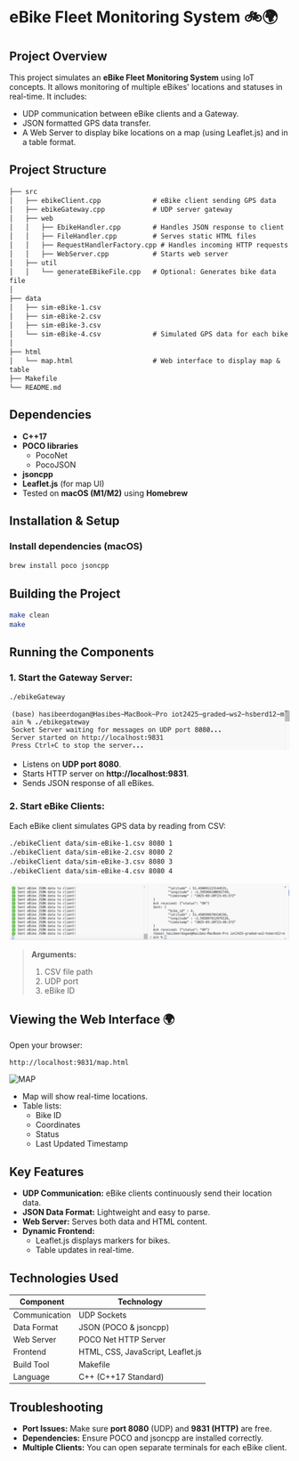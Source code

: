 
# eBike Fleet Monitoring System 🚲🌍

## Project Overview

This project simulates an **eBike Fleet Monitoring System** using IoT concepts. It allows monitoring of multiple eBikes' locations and statuses in real-time. It includes:

- UDP communication between eBike clients and a Gateway.
- JSON formatted GPS data transfer.
- A Web Server to display bike locations on a map (using Leaflet.js) and in a table format.

## Project Structure

```
├── src
│   ├── ebikeClient.cpp             # eBike client sending GPS data
│   ├── ebikeGateway.cpp            # UDP server gateway
│   ├── web
│   │   ├── EbikeHandler.cpp        # Handles JSON response to client
│   │   ├── FileHandler.cpp         # Serves static HTML files
│   │   ├── RequestHandlerFactory.cpp # Handles incoming HTTP requests
│   │   ├── WebServer.cpp           # Starts web server
│   ├── util
│   │   └── generateEBikeFile.cpp   # Optional: Generates bike data file
│
├── data
│   ├── sim-eBike-1.csv
│   ├── sim-eBike-2.csv
│   ├── sim-eBike-3.csv
│   └── sim-eBike-4.csv             # Simulated GPS data for each bike
│
├── html
│   └── map.html                    # Web interface to display map & table
├── Makefile
└── README.md
```

## Dependencies

- **C++17**
- **POCO libraries**
    - PocoNet
    - PocoJSON
- **jsoncpp**
- **Leaflet.js** (for map UI)
- Tested on **macOS (M1/M2)** using **Homebrew**

## Installation & Setup

### Install dependencies (macOS)
```bash
brew install poco jsoncpp
```

## Building the Project

```bash
make clean
make
```

## Running the Components

### 1. Start the Gateway Server:

```bash
./ebikeGateway
```
![GATEWAY START](screenshots/gateway-start.png)

- Listens on **UDP port 8080**.
- Starts HTTP server on **http://localhost:9831**.
- Sends JSON response of all eBikes.

### 2. Start eBike Clients:

Each eBike client simulates GPS data by reading from CSV:

```bash
./ebikeClient data/sim-eBike-1.csv 8080 1
./ebikeClient data/sim-eBike-2.csv 8080 2
./ebikeClient data/sim-eBike-3.csv 8080 3
./ebikeClient data/sim-eBike-4.csv 8080 4
```
![EBIKE-OUTPUT](screenshots/ebike-output.png)

> **Arguments:**
> 1. CSV file path
> 2. UDP port
> 3. eBike ID

## Viewing the Web Interface 🌍

Open your browser:

```
http://localhost:9831/map.html
```
![MAP ](screenshots/map-ui.png)

- Map will show real-time locations.
- Table lists:
  - Bike ID
  - Coordinates
  - Status
  - Last Updated Timestamp

## Key Features

- **UDP Communication:** eBike clients continuously send their location data.
- **JSON Data Format:** Lightweight and easy to parse.
- **Web Server:** Serves both data and HTML content.
- **Dynamic Frontend:**
  - Leaflet.js displays markers for bikes.
  - Table updates in real-time.

## Technologies Used

| Component              | Technology                           |
|-----------------------|--------------------------------------|
| Communication         | UDP Sockets                          |
| Data Format           | JSON (POCO & jsoncpp)                |
| Web Server            | POCO Net HTTP Server                 |
| Frontend              | HTML, CSS, JavaScript, Leaflet.js    |
| Build Tool            | Makefile                             |
| Language              | C++ (C++17 Standard)                 |

## Troubleshooting

- **Port Issues:** Make sure **port 8080** (UDP) and **9831 (HTTP)** are free.
- **Dependencies:** Ensure POCO and jsoncpp are installed correctly.
- **Multiple Clients:** You can open separate terminals for each eBike client.



